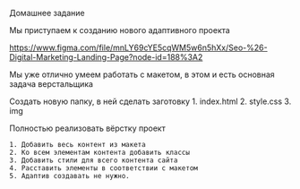 Домашнее задание

Мы приступаем к созданию нового адаптивного проекта

https://www.figma.com/file/mnLY69cYE5cqWM5w6n5hXx/Seo-%26-Digital-Marketing-Landing-Page?node-id=188%3A2 

Мы уже отлично умеем работать с макетом, в этом и есть основная задача верстальщика

Создать новую папку, в ней сделать заготовку
    1. index.html
    2. style.css
    3. img

Полностью реализовать вёрстку проект

    1. Добавить весь контент из макета
    2. Ко всем элементам контента добавить классы
    3. Добавить стили для всего контента сайта
    4. Расставить элементы в соответствии с макетом
    5. Адаптив создавать не нужно. 